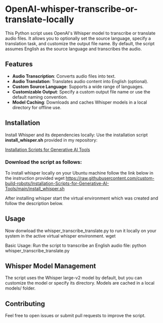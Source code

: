 # OpenAI-whisper-transcribe-or-translate-locally

This Python script uses OpenAI's Whisper model to transcribe or translate audio files. It allows you to optionally set the source language, specify a translation task, and customize the output file name. By default, the script assumes English as the source language and transcribes the audio.

## Features

- **Audio Transcription**: Converts audio files into text.
- **Audio Translation**: Translates audio content into English (optional).
- **Custom Source Language**: Supports a wide range of languages.
- **Customizable Output**: Specify a custom output file name or use the default naming convention.
- **Model Caching**: Downloads and caches Whisper models in a local directory for offline use.


## Installation

Install Whisper and its dependencies locally: Use the installation script **install_whisper.sh** provided in my repository:

[Installation Scripts for Generative AI Tools](https://github.com/custom-build-robots/Installation-Scripts-for-Generative-AI-Tools)


### Download the script as follows:

To install whisper locally on your Ubuntu machine follow the link below in the instruction provided
   wget https://raw.githubusercontent.com/custom-build-robots/Installation-Scripts-for-Generative-AI-Tools/main/install_whisper.sh

After installing whisper start the virtual environment which was created and follow the description below.

## Usage
Now donwload the whisper_transcribe_translate.py to run it locally on your system in the active virtual whisper environment.
   wget <add the file>

Basic Usage: Run the script to transcribe an English audio file:
   python whisper_transcribe_translate.py

## Whisper Model Management
The script uses the Whisper large-v2 model by default, but you can customize the model or specify its directory. Models are cached in a local models/ folder.

## Contributing
Feel free to open issues or submit pull requests to improve the script.
